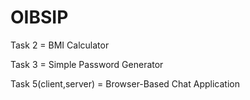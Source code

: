 # OIBSIP

Task 2 = BMI Calculator

Task 3 = Simple Password Generator

Task 5(client,server) = Browser-Based Chat Application
